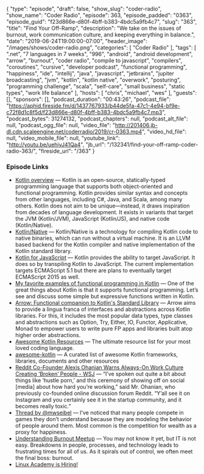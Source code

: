 {
  "type": "episode",
  "draft": false,
  "show_slug": "coder-radio",
  "show_name": "Coder Radio",
  "episode": 363,
  "episode_padded": "0363",
  "episode_guid": "f23d866e-d80f-4bff-b383-4bdc5a9fb4c7",
  "slug": "363",
  "title": "Find Your Off-Ramp",
  "description": "We take on the issues of burnout, work communication culture, and keeping everything in balance.",
  "date": "2019-06-24T19:00:00-07:00",
  "header_image": "/images/shows/coder-radio.png",
  "categories": [
    "Coder Radio"
  ],
  "tags": [
    ".net",
    "7 languages in 7 weeks",
    "996",
    "android",
    "android development",
    "arrow",
    "burnout",
    "coder radio",
    "compile to javascript",
    "compilers",
    "coroutines",
    "cursive",
    "developer podcast",
    "functional programming",
    "happiness",
    "ide",
    "intellij",
    "java",
    "javascript",
    "jetbrains",
    "jupiter broadcasting",
    "jvm",
    "kotlin",
    "kotlin native",
    "overwork",
    "posturing",
    "programming challenge",
    "scala",
    "self-care",
    "small business",
    "static types",
    "work life balance"
  ],
  "hosts": [
    "chris",
    "michael",
    "wes"
  ],
  "guests": [],
  "sponsors": [],
  "podcast_duration": "00:43:26",
  "podcast_file": "https://aphid.fireside.fm/d/1437767933/b44de5fa-47c1-4e94-bf9e-c72f8d1c8f5d/f23d866e-d80f-4bff-b383-4bdc5a9fb4c7.mp3",
  "podcast_bytes": 31274132,
  "podcast_chapters": null,
  "podcast_alt_file": null,
  "podcast_ogg_file": null,
  "video_file": "http://201406.jb-dl.cdn.scaleengine.net/coderradio/2019/cr-0363.mp4",
  "video_hd_file": null,
  "video_mobile_file": null,
  "youtube_link": "http://youtu.be/uehiyJ41Qa4",
  "jb_url": "/132341/find-your-off-ramp-coder-radio-363/",
  "fireside_url": "/363"
}


### Episode Links

  * [Kotlin overview](https://developer.android.com/kotlin/overview "Kotlin overview") — Kotlin is an open-source, statically-typed programming language that supports both object-oriented and functional programming. Kotlin provides similar syntax and concepts from other languages, including C#, Java, and Scala, among many others. Kotlin does not aim to be unique—instead, it draws inspiration from decades of language development. It exists in variants that target the JVM (Kotlin/JVM), JavaScript (Kotlin/JS), and native code (Kotlin/Native).
  * [Kotlin/Native](https://kotlinlang.org/docs/reference/native-overview.html "Kotlin/Native") — Kotlin/Native is a technology for compiling Kotlin code to native binaries, which can run without a virtual machine. It is an LLVM based backend for the Kotlin compiler and native implementation of the Kotlin standard library. 
  * [Kotlin for JavaScript](https://kotlinlang.org/docs/reference/js-overview.html "Kotlin for JavaScript") — Kotlin provides the ability to target JavaScript. It does so by transpiling Kotlin to JavaScript. The current implementation targets ECMAScript 5.1 but there are plans to eventually target ECMAScript 2015 as well. 
  * [My favorite examples of functional programming in Kotlin](https://www.freecodecamp.org/news/my-favorite-examples-of-functional-programming-in-kotlin-e69217b39112/ "My favorite examples of functional programming in Kotlin") — One of the great things about Kotlin is that it supports functional programming. Let’s see and discuss some simple but expressive functions written in Kotlin. 
  * [Arrow: Functional companion to Kotlin's Standard Library](https://github.com/arrow-kt/arrow "Arrow: Functional companion to Kotlin's Standard Library") — Arrow aims to provide a lingua franca of interfaces and abstractions across Kotlin libraries. For this, it includes the most popular data types, type classes and abstractions such as Option, Try, Either, IO, Functor, Applicative, Monad to empower users to write pure FP apps and libraries built atop higher order abstractions. 
  * [Awesome Kotlin Resources](https://www.kotlinresources.com/ "Awesome Kotlin Resources") — The ultimate resource list for your most loved coding language. 
  * [awesome-kotlin](https://github.com/mcxiaoke/awesome-kotlin "awesome-kotlin") — A curated list of awesome Kotlin frameworks, libraries, documents and other resources
  * [Reddit Co-Founder Alexis Ohanian Warns Always-On Work Culture Creating ‘Broken’ People - WSJ](https://www.wsj.com/articles/always-on-work-culture-creating-broken-people-says-reddit-co-founder-11558464608?emailToken=jdd1ded3fe95869f59c5064798e65ebf9Qybo8bj7riCxdIw1YGIITt7wIyxoaHHjHSfqIgonrPQCMH4GjO6ZN3Zk39NMwg0tpJpQ6VU8z1DQBHRg0upYAPHE4WScMoyTlvx7WNmmafbO3zRzcZ9nKYtcs5GbJA3NKtdkVyXAILqTWZuoi4%20zjQ== "Reddit Co-Founder Alexis Ohanian Warns Always-On Work Culture Creating ‘Broken’ People - WSJ") — “I’ve spoken out quite a bit about things like ‘hustle porn,’ and this ceremony of showing off on social [media] about how hard you’re working,” said Mr. Ohanian, who previously co-founded online discussion forum Reddit. “Y’all see it on Instagram and you certainly see it in the startup community, and it becomes really toxic.”
  * [Thread by @mwseibel](https://threadreaderapp.com/thread/1142534180594573312.html "Thread by @mwseibel") — I’ve noticed that many people compete in games they don’t understand because they are modeling the behavior of people around them. Most common is the competition for wealth as a proxy for happiness.
  * [Understanding Burnout Meetup](https://www.meetup.com/jupiterbroadcasting/events/261839605/ "Understanding Burnout Meetup") — You may not know it yet, but IT is not easy. Breakdowns in people, processes, and technology leads to frustrating times for all of us. As it spirals out of control, we often meet the final boss: burnout. 
  * [Linux Academy is Hiring!](https://jobs.lever.co/linuxacademy/?department=Engineering&team=General "Linux Academy is Hiring!")



